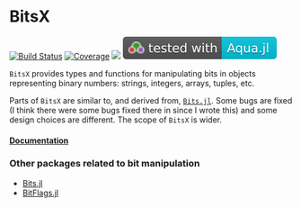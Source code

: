 # BitsX

[![Build Status](https://github.com/jlapeyre/BitsX.jl/actions/workflows/CI.yml/badge.svg?branch=main)](https://github.com/jlapeyre/BitsX.jl/actions/workflows/CI.yml?query=branch%3Amain)
[![Coverage](https://codecov.io/gh/jlapeyre/BitsX.jl/branch/main/graph/badge.svg)](https://codecov.io/gh/jlapeyre/BitsX.jl)
[![](https://img.shields.io/badge/docs-dev-blue.svg)](https://jlapeyre.github.io/BitsX.jl/dev)
[![Aqua QA](https://raw.githubusercontent.com/JuliaTesting/Aqua.jl/master/badge.svg)](https://github.com/JuliaTesting/Aqua.jl)

`BitsX` provides types and functions for manipulating bits in objects representing binary numbers: strings, integers,
arrays, tuples, etc.

Parts of `BitsX` are similar to, and derived from, [`Bits.jl`](https://github.com/rfourquet/Bits.jl).
Some bugs are fixed (I think there were some bugs fixed there in since I wrote this) and some design choices are different.
The scope of `BitsX` is wider.

#### [Documentation](https://jlapeyre.github.io/BitsX.jl/dev)

### Other packages related to bit manipulation

* [Bits.jl](https://github.com/rfourquet/Bits.jl)
* [BitFlags.jl](https://github.com/jmert/BitFlags.jl)
